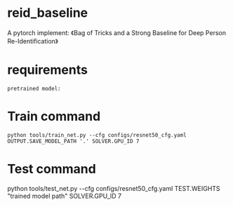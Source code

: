 # reid_baseline
A pytorch implement: 《Bag of Tricks and a Strong Baseline for Deep Person Re-Identification》

# requirements
	pretrained model:

# Train command
```
python tools/train_net.py --cfg configs/resnet50_cfg.yaml OUTPUT.SAVE_MODEL_PATH '.' SOLVER.GPU_ID 7
``` 

# Test command
python tools/test_net.py --cfg configs/resnet50_cfg.yaml TEST.WEIGHTS "trained model path" SOLVER.GPU_ID 7